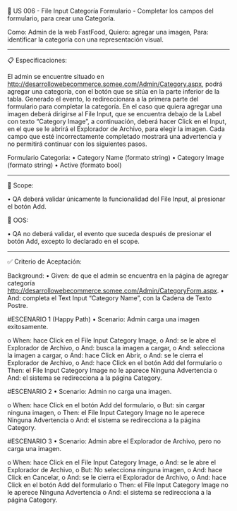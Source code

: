 📑 US 006 - File Input Categoría Formulario - Completar los campos del formulario, para crear una Categoría.

Como: Admin de la web FastFood,
Quiero: agregar una imagen,
Para: identificar la categoría con una representación visual.

---

📋 Especificaciones:

El admin se encuentre situado en http://desarrollowebecommerce.somee.com/Admin/Category.aspx, podrá agregar una categoría, con el botón que se sitúa en la parte inferior de la tabla.
Generado el evento, lo redireccionara a la primera parte del formulario para completar la categoría.
En el caso que quiera agregar una imagen deberá dirigirse al File Input, que se encuentra debajo de la Label con texto “Category Image”, a continuación, deberá hacer Click en el Input, en el que se le abrirá el Explorador de Archivo, para elegir la imagen.
Cada campo que esté incorrectamente completado mostrará una advertencia y no permitirá continuar con los siguientes pasos.

Formulario Categoria:
• Category Name (formato string)
• Category Image (formato string)
• Active (formato bool)

---

🎯 Scope:

• QA deberá validar únicamente la funcionalidad del File Input, al presionar el botón Add.

🚫 OOS:

• QA no deberá validar, el evento que suceda después de presionar el botón Add, excepto lo declarado en el scope.

---

✅ Criterio de Aceptación:

Background:
• Given: de que el admin se encuentra en la página de agregar categoría http://desarrollowebecommerce.somee.com/Admin/CategoryForm.aspx.
• And: completa el Text Input “Category Name”, con la Cadena de Texto Postre.

#ESCENARIO 1 (Happy Path)
• Scenario: Admin carga una imagen exitosamente.

o When: hace Click en el File Input Category Image,
o And: se le abre el Explorador de Archivo,
o And: busca la imagen a cargar,
o And: selecciona la imagen a cargar,
o And: hace Click en Abrir,
o And: se le cierra el Explorador de Archivo,
o And: hace Click en el botón Add del formulario
o Then: el File Input Category Image no le aparece Ninguna Advertencia
o And: el sistema se redirecciona a la página Category.

#ESCENARIO 2
• Scenario: Admin no carga una imagen.

o When: hace Click en el botón Add del formulario,
o But: sin cargar ninguna imagen,
o Then: el File Input Category Image no le aperece Ninguna Advertencia
o And: el sistema se redirecciona a la página Category.

#ESCENARIO 3
• Scenario: Admin abre el Explorador de Archivo, pero no carga una imagen.

o When: hace Click en el File Input Category Image,
o And: se le abre el Explorador de Archivo,
o But: No selecciona ninguna imagen,
o And: hace Click en Cancelar,
o And: se le cierra el Explorador de Archivo,
o And: hace Click en el botón Add del formulario
o Then: el File Input Category Image no le aperece Ninguna Advertencia
o And: el sistema se redirecciona a la página Category.
